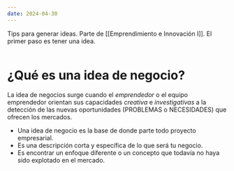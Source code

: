 ```yaml
---
date: 2024-04-30
---
```


Tips para generar ideas. Parte de [[Emprendimiento e Innovación I]].
El primer paso es tener una idea.

```table-of-contents
```

# ¿Qué es una idea de negocio?

La idea de negocios surge cuando el *emprendedor* o el equipo emprendedor orientan sus capacidades *creativa* e *investigativas* a la detección de las nuevas oportunidades (PROBLEMAS o NECESIDADES) que ofrecen los mercados.


- Una idea de negocio es la base de donde parte todo proyecto empresarial.
- Es una descripción corta y específica de lo que será tu negocio.
- Es encontrar un enfoque diferente o un concepto que todavía no haya sido explotado en el mercado.
